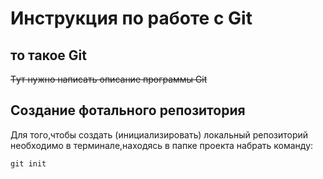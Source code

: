 # **Инструкция по работе с Git**

## то такое Git

~~Tут нужно написать описание программы Git~~

## Создание фотального репозитория

Для того,чтобы создать (инициализировать) локальный репозиторий необходимо в терминале,находясь в папке проекта набрать команду:

    git init
    
